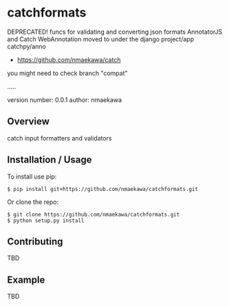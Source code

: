 catchformats
===============================


DEPRECATED! funcs for validating and converting json formats AnnotatorJS and
Catch WebAnnotation moved to under the django project/app catchpy/anno

- https://github.com/nmaekawa/catch

you might need to check branch "compat"

.....


version number: 0.0.1
author: nmaekawa

Overview
--------

catch input formatters and validators

Installation / Usage
--------------------

To install use pip:

    $ pip install git+https://github.com/nmaekawa/catchformats.git


Or clone the repo:

    $ git clone https://github.com/nmaekawa/catchformats.git
    $ python setup.py install

Contributing
------------

TBD

Example
-------

TBD
